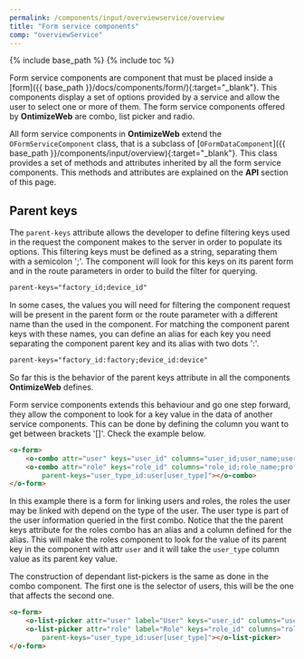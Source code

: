 ```yaml
---
permalink: /components/input/overviewservice/overview
title: "Form service components"
comp: "overviewService"
---
```


{% include base_path %}
{% include toc %}

Form service components are component that must be placed inside a [form]({{ base_path }}/docs/components/form/){:target="_blank"}. This components display a set of options provided by a service and allow the user to select one or more of them. The form service components offered by **OntimizeWeb** are combo, list picker and radio.

All form service components in **OntimizeWeb** extend the `OFormServiceComponent` class, that is a subclass of [`OFormDataComponent`]({{ base_path }}/components/input/overview){:target="_blank"}. This class provides a set of methods and attributes inherited by all the form service components. This methods and attributes are explained on the **API** section of this page.

## Parent keys

The `parent-keys` attribute allows the developer to define filtering keys used in the request the component makes to the server in order to populate its options. This filtering keys must be defined as a string, separating them with a semicolon ';'. The component will look for this keys on its parent form and in the route parameters in order to build the filter for querying.

```html
parent-keys="factory_id;device_id"
```

In some cases, the values you will need for filtering the component request will be present in the parent form or the route parameter with a different name than the used in the component. For matching the component parent keys with these names, you can define an alias for each key you need separating the component parent key and its alias with two dots ':'.

```html
parent-keys="factory_id:factory;device_id:device"
```

So far this is the behavior of the parent keys attribute in all the components **OntimizeWeb** defines.

Form service components extends this behaviour and go one step forward, they allow the component to look for a key value in the data of another service components. This can be done by defining the column you want to get between brackets '[]'. Check the example below.

```html
<o-form>
    <o-combo attr="user" keys="user_id" columns="user_id;user_name;user_type"></o-combo>
    <o-combo attr="role" keys="role_id" columns="role_id;role_name;profile_id"
        parent-keys="user_type_id:user[user_type]"></o-combo>
</o-form>
```

In this example there is a form for linking users and roles, the roles the user may be linked with depend on the type of the user. The user type is part of the user information queried in the first combo. Notice that the the parent keys attribute for the roles combo has an alias and a column defined for the alias. This will make the roles component to look for the value of its parent key in the component with attr `user` and it will take the `user_type` column value as its parent key value.

The construction of dependant list-pickers is the same as done in the combo component. The first one is the selector of users, this will be the one that affects the second one.

```html
<o-form>
    <o-list-picker attr="user" label="User" keys="user_id" columns="user_id;user_name;user_type"></o-list-picker>
    <o-list-picker attr="role" label="Role" keys="role_id" columns="role_id;role_name;profile_id"
        parent-keys="user_type_id:user[user_type]"></o-list-picker>
</o-form>
```

